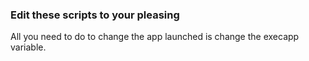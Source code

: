 ### Edit these scripts to your pleasing
All you need to do to change the app launched is change the execapp variable.
